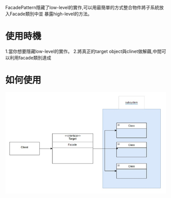 FacadePattern隱藏了low-level的實作,可以用最簡單的方式整合物件將子系統放入Facade類別中並
暴露high-level的方法。
# 使用時機
1.當你想要隱藏low-level的實作。
2.將真正的target object與clinet做解藕,中間可以利用facade類別達成
# 如何使用
![FacadePattern](FacadePattern.jpg)